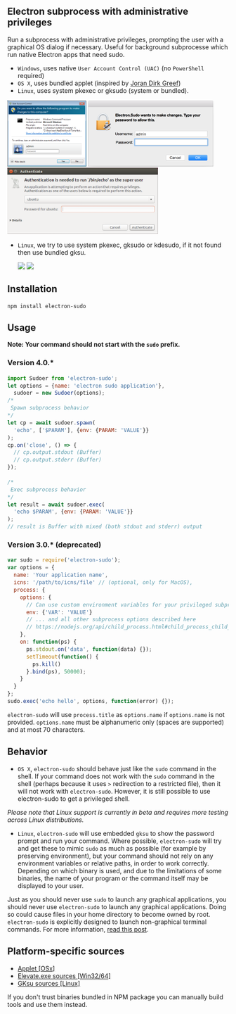 ## Electron subprocess with administrative privileges

Run a subprocess with administrative privileges, prompting the user with a graphical OS dialog if necessary. Useful for background subprocesse which run native Electron apps that need sudo.

- `Windows`, uses native ```User Account Control (UAC)``` (no ```PowerShell``` required)
- `OS X`, uses bundled applet (inspired by  [Joran Dirk Greef](https://github.com/jorangreef))
- `Linux`, uses system pkexec or gksudo (system or bundled).

<img height="150px" src="./src/assets/win32.png">
<img height="150px" src="./src/assets/osx.png">
<img height="150px" src="./src/assets/linux.png">

- `Linux`, we try to use system pkexec, gksudo or kdesudo, if it not found then use bundled gksu.

    <img src="./linux/sample1.png" width="330px">

    <img src="./linux/sample2.png" width="330px">

## Installation
```
npm install electron-sudo
```

## Usage
**Note: Your command should not start with the ```sudo``` prefix.**

### Version 4.0.*
```js
import Sudoer from 'electron-sudo';
let options = {name: 'electron sudo application'},
  sudoer = new Sudoer(options);
/*
 Spawn subprocess behavior
*/
let cp = await sudoer.spawn(
  'echo', ['$PARAM'], {env: {PARAM: 'VALUE'}}
);
cp.on('close', () => {
  // cp.output.stdout (Buffer)
  // cp.output.stderr (Buffer)
});

/*
 Exec subprocess behavior
*/
let result = await sudoer.exec(
  'echo $PARAM', {env: {PARAM: 'VALUE'}}
);
// result is Buffer with mixed (both stdout and stderr) output
```

### Version 3.0.* (deprecated)
```js
var sudo = require('electron-sudo');
var options = {
  name: 'Your application name',
  icns: '/path/to/icns/file' // (optional, only for MacOS),
  process: {
    options: {
      // Can use custom environment variables for your privileged subprocess
      env: {'VAR': 'VALUE'}
      // ... and all other subprocess options described here
      // https://nodejs.org/api/child_process.html#child_process_child_process_exec_command_options_callback
    },
    on: function(ps) {
      ps.stdout.on('data', function(data) {});
      setTimeout(function() {
        ps.kill()
      }.bind(ps), 50000);
    }
  }
};
sudo.exec('echo hello', options, function(error) {});
```

`electron-sudo` will use `process.title` as `options.name` if `options.name` is not provided. `options.name` must be alphanumeric only (spaces are supported) and at most 70 characters.


## Behavior
- ```OS X```, `electron-sudo` should behave just like the `sudo` command in the shell. If your command does not work with the `sudo` command in the shell (perhaps because it uses `>` redirection to a restricted file), then it will not work with `electron-sudo`. However, it is still possible to use electron-sudo to get a privileged shell.

*Please note that Linux support is currently in beta and requires more testing across Linux distributions.*

- ```Linux```, `electron-sudo` will use embedded `gksu` to show the password prompt and run your command. Where possible, `electron-sudo` will try and get these to mimic `sudo` as much as possible (for example by preserving environment), but your command should not rely on any environment variables or relative paths, in order to work correctly. Depending on which binary is used, and due to the limitations of some binaries, the name of your program or the command itself may be displayed to your user.

Just as you should never use `sudo` to launch any graphical applications, you should never use `electron-sudo` to launch any graphical applications. Doing so could cause files in your home directory to become owned by root. `electron-sudo` is explicitly designed to launch non-graphical terminal commands. For more information, [read this post](http://www.psychocats.net/ubuntu/graphicalsudo).

## Platform-specific sources

- [Applet [OSx]](https://github.com/automation-stack/electron-sudo/tree/master/darwin/applet.app/Contents)
- [Elevate.exe sources [Win32/64]](https://github.com/automation-stack/electron-sudo/tree/master/win32/src)
- [GKsu sources [Linux]](https://github.com/automation-stack/electron-sudo/tree/master/linux)

If you don't trust binaries bundled in NPM package you can manually build tools and use them instead.
